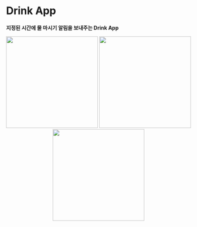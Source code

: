 # Drink App

**지정된 시간에 물 마시기 알림을 보내주는 Drink App**

<p align="center"> 
  <img width="250" src="https://user-images.githubusercontent.com/22047374/142880070-00a59515-dc1d-4766-af78-c671741b6a7f.png">
  <img width="250" src="https://user-images.githubusercontent.com/22047374/142880098-8445ed65-a7de-4f2b-8dc0-085cb2637e5c.png">
  <img width="250" src="https://user-images.githubusercontent.com/22047374/142880153-eee9945e-ba2e-4f75-ad36-b922b91bd3d7.png">
</p> 